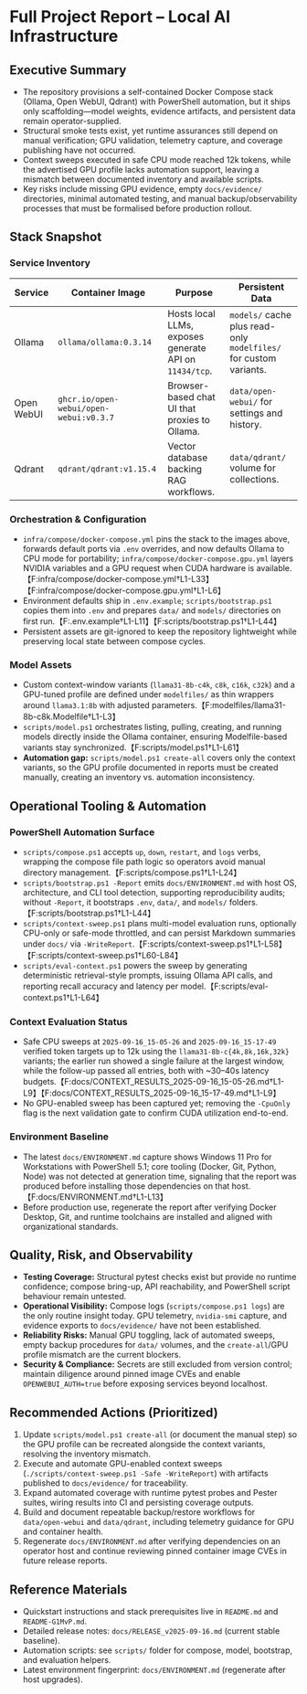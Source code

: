 # Full Project Report – Local AI Infrastructure

## Executive Summary
- The repository provisions a self-contained Docker Compose stack (Ollama, Open WebUI, Qdrant) with PowerShell automation, but it ships only scaffolding—model weights, evidence artifacts, and persistent data remain operator-supplied.
- Structural smoke tests exist, yet runtime assurances still depend on manual verification; GPU validation, telemetry capture, and coverage publishing have not occurred.
- Context sweeps executed in safe CPU mode reached 12k tokens, while the advertised GPU profile lacks automation support, leaving a mismatch between documented inventory and available scripts.
- Key risks include missing GPU evidence, empty `docs/evidence/` directories, minimal automated testing, and manual backup/observability processes that must be formalised before production rollout.

## Stack Snapshot

### Service Inventory
| Service | Container Image | Purpose | Persistent Data |
|---------|-----------------|---------|-----------------|
| Ollama | `ollama/ollama:0.3.14` | Hosts local LLMs, exposes generate API on `11434/tcp`. | `models/` cache plus read-only `modelfiles/` for custom variants. |
| Open WebUI | `ghcr.io/open-webui/open-webui:v0.3.7` | Browser-based chat UI that proxies to Ollama. | `data/open-webui/` for settings and history. |
| Qdrant | `qdrant/qdrant:v1.15.4` | Vector database backing RAG workflows. | `data/qdrant/` volume for collections. |

### Orchestration & Configuration
- `infra/compose/docker-compose.yml` pins the stack to the images above, forwards default ports via `.env` overrides, and now defaults Ollama to CPU mode for portability; `infra/compose/docker-compose.gpu.yml` layers NVIDIA variables and a GPU request when CUDA hardware is available.【F:infra/compose/docker-compose.yml†L1-L33】【F:infra/compose/docker-compose.gpu.yml†L1-L6】
- Environment defaults ship in `.env.example`; `scripts/bootstrap.ps1` copies them into `.env` and prepares `data/` and `models/` directories on first run.【F:.env.example†L1-L11】【F:scripts/bootstrap.ps1†L1-L44】
- Persistent assets are git-ignored to keep the repository lightweight while preserving local state between compose cycles.

### Model Assets
- Custom context-window variants (`llama31-8b-c4k`, `c8k`, `c16k`, `c32k`) and a GPU-tuned profile are defined under `modelfiles/` as thin wrappers around `llama3.1:8b` with adjusted parameters.【F:modelfiles/llama31-8b-c8k.Modelfile†L1-L3】
- `scripts/model.ps1` orchestrates listing, pulling, creating, and running models directly inside the Ollama container, ensuring Modelfile-based variants stay synchronized.【F:scripts/model.ps1†L1-L61】
- **Automation gap:** `scripts/model.ps1 create-all` covers only the context variants, so the GPU profile documented in reports must be created manually, creating an inventory vs. automation inconsistency.

## Operational Tooling & Automation

### PowerShell Automation Surface
- `scripts/compose.ps1` accepts `up`, `down`, `restart`, and `logs` verbs, wrapping the compose file path logic so operators avoid manual directory management.【F:scripts/compose.ps1†L1-L24】
- `scripts/bootstrap.ps1 -Report` emits `docs/ENVIRONMENT.md` with host OS, architecture, and CLI tool detection, supporting reproducibility audits; without `-Report`, it bootstraps `.env`, `data/`, and `models/` folders.【F:scripts/bootstrap.ps1†L1-L44】
- `scripts/context-sweep.ps1` plans multi-model evaluation runs, optionally CPU-only or safe-mode throttled, and can persist Markdown summaries under `docs/` via `-WriteReport`.【F:scripts/context-sweep.ps1†L1-L58】【F:scripts/context-sweep.ps1†L60-L84】
- `scripts/eval-context.ps1` powers the sweep by generating deterministic retrieval-style prompts, issuing Ollama API calls, and reporting recall accuracy and latency per model.【F:scripts/eval-context.ps1†L1-L64】

### Context Evaluation Status
- Safe CPU sweeps at `2025-09-16_15-05-26` and `2025-09-16_15-17-49` verified token targets up to 12k using the `llama31-8b-c{4k,8k,16k,32k}` variants; the earlier run showed a single failure at the largest window, while the follow-up passed all entries, both with ~30–40s latency budgets.【F:docs/CONTEXT_RESULTS_2025-09-16_15-05-26.md†L1-L9】【F:docs/CONTEXT_RESULTS_2025-09-16_15-17-49.md†L1-L9】
- No GPU-enabled sweep has been captured yet; removing the `-CpuOnly` flag is the next validation gate to confirm CUDA utilization end-to-end.

### Environment Baseline
- The latest `docs/ENVIRONMENT.md` capture shows Windows 11 Pro for Workstations with PowerShell 5.1; core tooling (Docker, Git, Python, Node) was not detected at generation time, signaling that the report was produced before installing those dependencies on that host.【F:docs/ENVIRONMENT.md†L1-L13】
- Before production use, regenerate the report after verifying Docker Desktop, Git, and runtime toolchains are installed and aligned with organizational standards.

## Quality, Risk, and Observability
- **Testing Coverage:** Structural pytest checks exist but provide no runtime confidence; compose bring-up, API reachability, and PowerShell script behaviour remain untested.
- **Operational Visibility:** Compose logs (`scripts/compose.ps1 logs`) are the only routine insight today. GPU telemetry, `nvidia-smi` capture, and evidence exports to `docs/evidence/` have not been established.
- **Reliability Risks:** Manual GPU toggling, lack of automated sweeps, empty backup procedures for `data/` volumes, and the `create-all`/GPU profile mismatch are the current blockers.
- **Security & Compliance:** Secrets are still excluded from version control; maintain diligence around pinned image CVEs and enable `OPENWEBUI_AUTH=true` before exposing services beyond localhost.

## Recommended Actions (Prioritized)
1. Update `scripts/model.ps1 create-all` (or document the manual step) so the GPU profile can be recreated alongside the context variants, resolving the inventory mismatch.
2. Execute and automate GPU-enabled context sweeps (`./scripts/context-sweep.ps1 -Safe -WriteReport`) with artifacts published to `docs/evidence/` for traceability.
3. Expand automated coverage with runtime pytest probes and Pester suites, wiring results into CI and persisting coverage outputs.
4. Build and document repeatable backup/restore workflows for `data/open-webui` and `data/qdrant`, including telemetry guidance for GPU and container health.
5. Regenerate `docs/ENVIRONMENT.md` after verifying dependencies on an operator host and continue reviewing pinned container image CVEs in future release reports.

## Reference Materials
- Quickstart instructions and stack prerequisites live in `README.md` and `README-G1MvP.md`.
- Detailed release notes: `docs/RELEASE_v2025-09-16.md` (current stable baseline).
- Automation scripts: see `scripts/` folder for compose, model, bootstrap, and evaluation helpers.
- Latest environment fingerprint: `docs/ENVIRONMENT.md` (regenerate after host upgrades).
